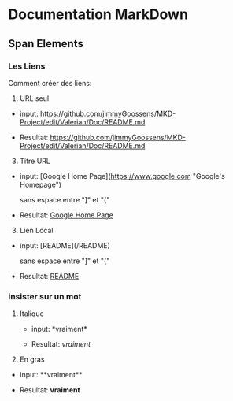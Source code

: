 # Documentation MarkDown
## Span Elements
### Les Liens

Comment créer des liens:

1. URL seul
  + input: https://github.com/jimmyGoossens/MKD-Project/edit/Valerian/Doc/README.md

  + Resultat: https://github.com/jimmyGoossens/MKD-Project/edit/Valerian/Doc/README.md

3. Titre URL

  + input:
  \[Google Home Page](https://www.google.com "Google's Homepage")

    sans espace entre "]" et "("

  + Resultat:
   [Google Home Page](https://www.google.com "Google's Homepage")

3. Lien Local

  + input:
  \[README](/README)

      sans espace entre "]" et "("

  + Resultat:
  [README](/README)

### insister sur un mot

1. Italique

    + input:
    \*vraiment*

    + Resultat:
     *vraiment*

2. En gras

  + input:
  \*\*vraiment**

  + Resultat:
  **vraiment**

  
